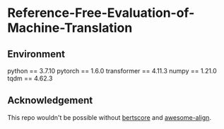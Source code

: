 # Reference-Free-Evaluation-of-Machine-Translation

## Environment
python == 3.7.10
pytorch == 1.6.0
transformer == 4.11.3
numpy == 1.21.0
tqdm == 4.62.3

## Acknowledgement
This repo wouldn't be possible without [bertscore](https://github.com/Tiiiger/bert_score) and [awesome-align](https://github.com/neulab/awesome-align/tree/xlmr). 

